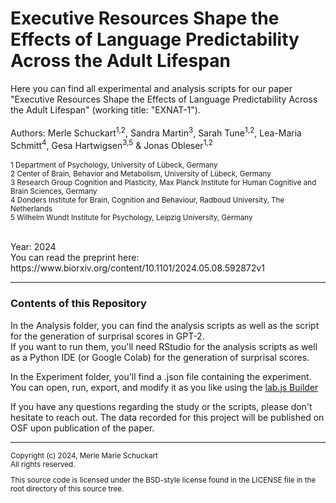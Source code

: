 # Executive Resources Shape the Effects of Language Predictability Across the Adult Lifespan


Here you can find all experimental and analysis scripts for our paper "Executive Resources Shape the Effects of Language Predictability Across the Adult Lifespan" (working title: "EXNAT-1").
<br><br>
Authors: Merle Schuckart<sup>1,2</sup>, Sandra Martin<sup>3</sup>, Sarah Tune<sup>1,2</sup>, Lea-Maria Schmitt<sup>4</sup>, Gesa Hartwigsen<sup>3,5</sup> & Jonas Obleser<sup>1,2</sup> 
<br><br>
<sup> 
1 Department of Psychology, University of Lübeck, Germany<br>
2 Center of Brain, Behavior and Metabolism, University of Lübeck, Germany<br>
3 Research Group Cognition and Plasticity, Max Planck Institute for Human Cognitive and Brain Sciences, Germany<br> 
4 Donders Institute for Brain, Cognition and Behaviour, Radboud University, The Netherlands<br>
5 Wilhelm Wundt Institute for Psychology, Leipzig University, Germany <br>
</sup> 

<br>
Year: 2024 
<br>
You can read the preprint here: https://www.biorxiv.org/content/10.1101/2024.05.08.592872v1

___________________________________

### Contents of this Repository 

In the Analysis folder, you can find the analysis scripts as well as the script for the generation of surprisal scores in GPT-2.<br>If you want to run them, you'll need RStudio for the analysis scripts as well as a Python IDE (or Google Colab) for the generation of surprisal scores.

In the Experiment folder, you'll find a .json file containing the experiment.
<br>You can open, run, export, and modify it as you like using the [lab.js Builder](https://labjs.felixhenninger.com/)

If you have any questions regarding the study or the scripts, please don't hesitate to reach out.
The data recorded for this project will be published on OSF upon publication of the paper. 

___________________________________

<sup> 
Copyright (c) 2024, Merle Marie Schuckart<br>
All rights reserved.

This source code is licensed under the BSD-style license found in the
LICENSE file in the root directory of this source tree. 
</sup> 
